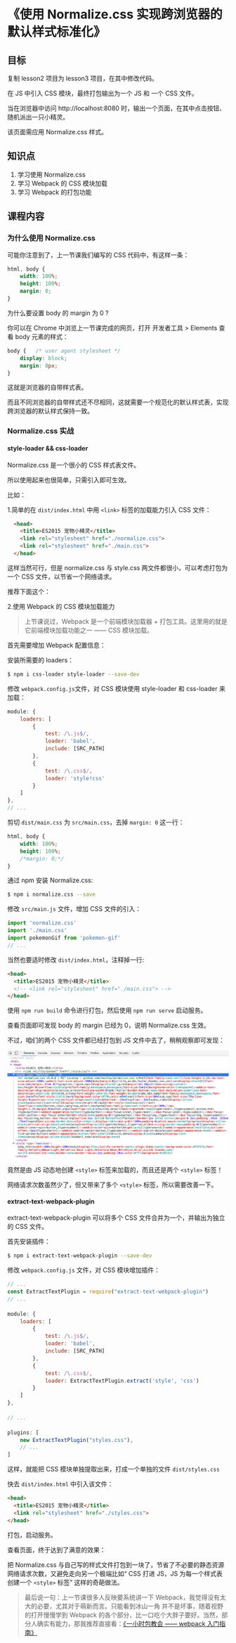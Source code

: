 # 《使用 Normalize.css 实现跨浏览器的默认样式标准化》

## 目标

复制 lesson2 项目为 lesson3 项目，在其中修改代码。

在 JS 中引入 CSS 模块，最终打包输出为一个 JS 和 一个 CSS 文件。

当在浏览器中访问 http://localhost:8080 时，输出一个页面，在其中点击按钮、随机派出一只小精灵。

该页面需应用 Normalize.css 样式。

## 知识点

1. 学习使用 Normalize.css
2. 学习 Webpack 的 CSS 模块加载
3. 学习 Webpack 的打包功能

## 课程内容

### 为什么使用 Normalize.css

可能你注意到了，上一节课我们编写的 CSS 代码中，有这样一条：

```css
html, body {
    width: 100%;
    height: 100%;
    margin: 0;
}
```

为什么要设置 body 的 margin 为 0 ?

你可以在 Chrome 中浏览上一节课完成的网页，打开 开发者工具 > Elements 查看 body 元素的样式：

```css
body {   /* user agent stylesheet */
    display: block;
    margin: 8px;
}
```

这就是浏览器的自带样式表。

而且不同浏览器的自带样式还不尽相同，这就需要一个规范化的默认样式表，实现跨浏览器的默认样式保持一致。


### Normalize.css 实战

#### style-loader && css-loader

Normalize.css 是一个很小的 CSS 样式表文件。

所以使用起来也很简单，只需引入即可生效。

比如：

 1.简单的在 `dist/index.html` 中用 `<link>` 标签的加载能力引入 CSS 文件：

```html
  <head>
    <title>ES2015 宠物小精灵</title>
    <link rel="stylesheet" href="./normalize.css">
    <link rel="stylesheet" href="./main.css">
  </head>
```

这样当然可行，但是 normalize.css 与 style.css 两文件都很小，可以考虑打包为一个 CSS 文件，以节省一个网络请求。


推荐下面这个：

 2.使用 Webpack 的 CSS 模块加载能力

> 上节课说过，Webpack 是一个前端模块加载器 + 打包工具。这里用的就是它前端模块加载功能之一 —— CSS 模块加载。

首先需要增加 Webpack 配置信息：

安装所需要的 loaders：

```bash
$ npm i css-loader style-loader --save-dev
```

修改 `webpack.config.js`文件，对 CSS 模块使用 style-loader 和 css-loader 来加载：

```js
module: {
    loaders: [
        {
            test: /\.js$/,
            loader: 'babel',
            include: [SRC_PATH]
        },
        {
            test: /\.css$/,
            loader: 'style!css'
        }
    ]
},
// ...
```

剪切 `dist/main.css` 为 `src/main.css`，去掉 `margin: 0` 这一行：

```css
html, body {
    width: 100%;
    height: 100%;
    /*margin: 0;*/
}
```

通过 npm 安装 Normalize.css:

```bash
$ npm i normalize.css --save
```

修改 `src/main.js` 文件，增加 CSS 文件的引入：

```js
import 'normalize.css'
import './main.css'
import pokemonGif from 'pokemon-gif'
// ...
```

当然也要适时修改 `dist/index.html`，注释掉一行:

```html
<head>
  <title>ES2015 宠物小精灵</title>
  <!-- <link rel="stylesheet" href="./main.css"> -->
</head>
```

使用 `npm run build` 命令进行打包，然后使用 `npm run serve` 启动服务。

查看页面即可发现 body 的 margin 已经为 0，说明 Normalize.css 生效。

不过，咱们的两个 CSS 文件都已经打包到 JS 文件中去了，稍稍观察即可发现：

![](./screenshots/1.png)

竟然是由 JS 动态地创建 `<style>` 标签来加载的，而且还是两个 `<style>` 标签！


网络请求次数虽然少了，但又带来了多个 `<style>` 标签，所以需要改善一下。


#### extract-text-webpack-plugin

extract-text-webpack-plugin 可以将多个 CSS 文件合并为一个，并输出为独立的 CSS 文件。

首先安装插件：

```bash
$ npm i extract-text-webpack-plugin --save-dev
```

修改 `webpack.config.js` 文件，对 CSS 模块增加插件：

```js
// ...
const ExtractTextPlugin = require("extract-text-webpack-plugin")
// ...

module: {
    loaders: [
        {
            test: /\.js$/,
            loader: 'babel',
            include: [SRC_PATH]
        },
        {
            test: /\.css$/,
            loader: ExtractTextPlugin.extract('style', 'css')
        }
    ]
},

// ...

plugins: [
    new ExtractTextPlugin("styles.css"),
    // ...
]
```

这样，就能把 CSS 模块单独提取出来，打成一个单独的文件 `dist/styles.css`

快去 `dist/index.html` 中引入该文件：

```html
<head>
  <title>ES2015 宠物小精灵</title>
  <link rel="stylesheet" href="./styles.css">
</head>
```

打包，启动服务。

查看页面，终于达到了满意的效果：

把 Normalize.css 与自己写的样式文件打包到一块了，节省了不必要的静态资源网络请求次数，又避免走向另一个极端比如“ CSS 打进 JS，JS 为每一个样式表创建一个 `<style>` 标签” 这样的奇葩做法。

> 最后说一句：上一节课很多人反映要系统讲一下 Webpack，我觉得没有太大的必要，尤其对于萌新而言。只能看到冰山一角
并不是坏事，随着视野的打开慢慢学到 Webpack 的各个部分，比一口吃个大胖子要好。当然，部分人确实有能力，那我推荐直接看：[《一小时包教会 —— webpack 入门指南》](http://www.cnblogs.com/vajoy/p/4650467.html)
